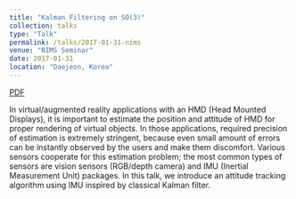 ```yaml
---
title: "Kalman Filtering on SO(3)"
collection: talks
type: "Talk"
permalink: /talks/2017-01-31-nims
venue: "NIMS Seminar"
date: 2017-01-31
location: "Daejeon, Korea"
---
```


[PDF](http://jk-jeon.github.io/files/2017-01-kalman.pdf)

In virtual/augmented reality applications with an HMD (Head Mounted Displays), it is important to estimate the position and attitude of HMD for proper rendering of virtual objects. In those applications, required precision of estimation is extremely stringent, because even small amount of errors can be instantly observed by the users and make them discomfort. Various sensors cooperate for this estimation problem; the most common types of sensors are vision sensors (RGB/depth camera) and IMU (Inertial Measurement Unit) packages. In this talk, we introduce an attitude tracking algorithm using IMU inspired by classical Kalman filter.
